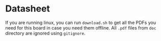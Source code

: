 # Datasheet

If you are running linux, you can run `download.sh` to get all the PDFs you need for this board in case you need them offline. All `.pdf` files from `doc` directory are ignored using `gitignore`.
